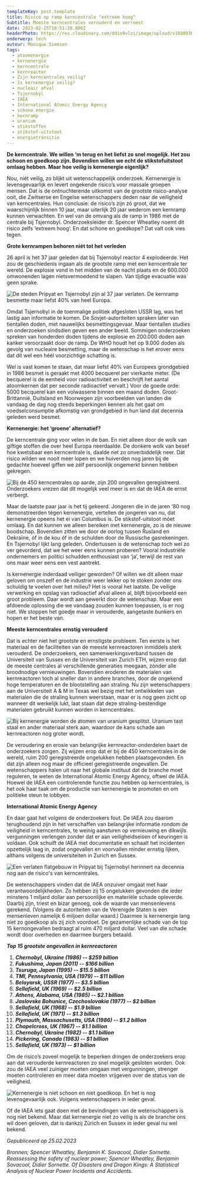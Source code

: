 ```yaml
---
templateKey: post.template
title: Risico op ramp kerncentrale "extreem hoog"
Subtitle: Meeste kerncentrales verouderd en verroest
date: 2023-02-25T10:51:28.806Z
headerPhoto: https://res.cloudinary.com/ddio9vlzi/image/upload/v1680936061/sciencegeek/posts/kern-kerncentrale-tsjernobyl.jpg
onderwerp: tech
auteur: Monique Siemsen
tags:
  - atoomenergie
  - kernenergie
  - kerncentrale
  - kernreactor
  - Zijn kerncentrales veilig?
  - Is kernenergie veilig?
  - nucleair afval
  - Tsjernobyl
  - IAEA
  - International Atomic Energy Agency
  - schone energie
  - kernramp
  - uranium
  - stikstoffen
  - stikstof-uitstoot
  - energietransitie
---
```


**De kerncentrale. We willen ‘m terug en het liefst zo snel mogelijk. Het zou schoon en goedkoop zijn. Bovendien willen we echt de stikstofuitstoot omlaag hebben. Maar hoe veilig is kernenergie eigenlijk?**

Nou, niét veilig, zo blijkt uit wetenschappelijk onderzoek. Kernenergie is levensgevaarlijk en levert ongekende risico’s voor massale groepen mensen. Dat is de ontnuchterende uitkomst van de grootste risico-analyse ooit, die Zwitserse en Engelse wetenschappers deden naar de veiligheid van kerncentrales. Hun conclusie: de risico’s zijn zó groot, dat we waarschijnlijk binnen 10 jaar, maar uiterlijk 20 jaar wederom een kernramp kunnen verwachten. En wel van de omvang als de ramp in 1986 met de centrale bij Tsjernobyl. Onderzoeksleider dr. Spencer Wheatley noemt dit risico zelfs ‘extreem hoog’. En dat schone en goedkope? Dat valt ook vies tegen.

**Grote kernrampen behoren niét tot het verleden**

26 april is het 37 jaar geleden dat bij Tsjernobyl reactor 4 explodeerde. Het zou de geschiedenis ingaan als de grootste ramp met een kerncentrale ter wereld. De explosie vond in het midden van de nacht plaats en de 600.000 omwonenden lagen nietsvermoedend te slapen. Van tijdige evacuatie was geen sprake.

![De steden Pripyat en Tsjernobyl zijn al 37 jaar verlaten. De kernramp besmette maar liefst 40% van heel Europa.](https://res.cloudinary.com/ddio9vlzi/image/upload/v1680936061/sciencegeek/posts/kern-pripyat-verlaten-gebouw.jpg "Pixabay.com")

Omdat Tsjernobyl in de toenmalige politiek afgesloten USSR lag, was het lastig aan informatie te komen. De Sovjet-autoriteiten spraken later van tientallen doden, met nauwelijks besmettingsgevaar. Maar tientallen studies en onderzoeken sindsdien geven een ander beeld. Sommigen onderzoeken spreken van honderden doden tijdens de explosie en 200.000 doden aan kanker veroorzaakt door de ramp. De WHO houdt het op 9.000 doden als gevolg van nucleaire besmetting, maar de wetenschap is het erover eens dat dit wel een héél voorzichtige schatting is.

Wel is vast komen te staan, dat maar liefst 40% van Europees grondgebied in 1986 besmet is geraakt met 4000 becquerel per vierkante meter. (De becquerel is de eenheid voor radioactiviteit en beschrijft het aantal atoomkern﻿en dat per seconde radioactief vervalt.) Voor de goede orde: 5000 becquerel kan een volwassene binnen een maand doden. Groot-Brittannië, Duitsland en Noorwegen zijn voorbeelden van landen die vandaag de dag nog steeds beperkingen kennen als het gaat om voedselconsumptie afkomstig van grondgebied in hun land dat decennia geleden werd besmet.

**Kernenergie: het ‘groene’ alternatief?**

De kerncentrale ging voor velen in de ban. En niet alleen door de wolk van giftige stoffen die over heel Europa neerdaalde. De donkere wolk van besef hoe kwetsbaar een kerncentrale is, daalde net zo onverbiddelijk neer. Dát risico wilden we nooit meer lopen en we huiverden nog jaren bij de gedachte hoeveel giffen we zélf persoonlijk ongemerkt binnen hebben gekregen.

![Bij de 450 kerncentrales op aarde, zijn 200 ongevallen geregistreerd. Onderzoekers vrezen dat dit mogelijk veel meer is en dat de IAEA de ernst verbergt.](https://res.cloudinary.com/ddio9vlzi/image/upload/v1680936062/sciencegeek/posts/kern-werklui-reactor.jpg "Pixabay.com")

Maar de laatste paar jaar is het tij gekeerd. Jongeren die in de jaren ‘80 nog demonstreerden tégen kernenergie, vertellen de jongeren van nu, dat kernenergie opeens het ei van Columbus is. De stikstof-uitstoot móet omlaag. En dat kunnen we alleen bereiken met kernenergie, zo is de nieuwe boodschap. Bovendien zitten we door de oorlog tussen Rusland en Oekraïne, óf in de kou óf in de schulden door de Russische gasrekeningen. En Tsjernobyl lijkt lang geleden. Ondertussen is de wetenschap toch wel zo ver gevorderd, dat we het weer eens kunnen proberen? Vooral industriële ondernemers en politici schudden enthousiast van ‘ja’, terwijl de rest van ons maar weer eens een vest aantrekt.

Is kernenergie inderdaad veiliger geworden? Of willen we dit alleen maar geloven om onszelf en de industrie weer lekker op te stoken zonder ons schuldig te voelen over het milieu? Het is vooral het laatste. De veilige verwerking en opslag van radioactief afval alleen al, blijft bijvoorbeeld een groot probleem. Daar wordt aan gewerkt door de wetenschap. Maar een afdoende oplossing die we vandaag zouden kunnen toepassen, is er nog niet. We stoppen het goedje maar in verouderde, aangetaste bunkers en hopen er het beste van.

**Meeste kerncentrales ernstig verouderd**

Dat is echter niet het grootste en ernstigste probleem. Ten eerste is het materiaal en de faciliteiten van de meeste kernreactoren inmiddels sterk verouderd. De onderzoekers, een samenwerkingsverband tussen de Universiteit van Sussex en de Universiteit van Zurich ETH, wijzen erop dat de meeste centrales al verschillende generaties meegaan, zónder alle broodnodige vernieuwingen. Bovendien eroderen de materialen van kernreactoren toch al sneller dan in andere branches, door de ongekend hoge temperaturen en de blootstelling aan straling. Nu zijn wetenschappers aan de Universiteit A & M in Texas wel bezig met het ontwikkelen van materialen die de straling kunnen weerstaan, maar er is nog geen zicht op wanneer dit werkelijk lukt, laat staan dat deze straling-bestendige materialen gebruikt kunnen worden in kerncentrales.

![Bij kernenergie worden de atomen van uranium gesplitst. Uranium tast staal en ander materiaal sterk aan, waardoor de kans schade aan kernreactoren nog groter wordt.](https://res.cloudinary.com/ddio9vlzi/image/upload/v1680936061/sciencegeek/posts/kern-glas-uranium.jpg "Pixabay.com")

De veroudering en erosie van belangrijke kernreactor-onderdelen baart de onderzoekers zorgen. Zij wijzen erop dat er bij de 450 kerncentrales in de wereld, ruim 200 geregistreerde ongelukken hebben plaatsgevonden. En dat zijn alleen nog maar de officieel geregistreerde ongevallen. De wetenschappers halen uit naar het globale instituut dat de branche moet reguleren, te weten de International Atomic Energy Agency, oftwel de IAEA. Hoewel de IAEA een controlerende functie zou hebben op kerncentrales, is het ook haar taak om de productie van kernenergie te promoten en om politieke steun te lobbyen.

**International Atomic Energy Agency**

En daar gaat het volgens de onderzoekers fout. De IAEA zou daarom terughoudend zijn in het verschaffen van belangrijke informatie rondom de veiligheid in kerncentrales, te weinig aansturen op vernieuwing en dikwijls vergunningen verlengen zonder dat er aan veiligheidseisen of keuringen is voldaan. Ook schuift de IAEA met documentatie en schaalt het incidenten opzettelijk laag in, zodat ongevallen en voorvallen minder ernstig lijken, althans volgens de universiteiten in Zurich en Sussex.

![Een verlaten flatgebouw in Pripyat bij Tsjernobyl herinnert na decennia nog aan de risico's van kerncentrales.](https://res.cloudinary.com/ddio9vlzi/image/upload/v1680936062/sciencegeek/posts/kern-verlaten-gebouw-tsjernobyl.jpg "Pixabay.com")

De wetenschappers vinden dat de IAEA onzuiver omgaat met haar verantwoordelijkheden. Zo hebben zij 15 ongelukken gevonden die ieder minstens 1 miljard dollar aan persoonlijke en materiële schade opleverde. Daarbij zijn, triest en bizar genoeg, ook de waarde van mensenlevens gerekend. (Volgens de autoriteiten van de Verenigde Staten is een mensenleven namelijk 6 miljoen dollar waard.) Daarmee is kernenergie lang niet zo goedkoop als zij zich voordoet. De gezamenlijke schade van de top 15 kernongevallen bedraagt al ruim 470 miljard dollar. Veel van die schade wordt door overheden en daarmee burgers betaald.

**_Top 15 grootste ongevallen in kernreactoren_**

1. **_Chernobyl, Ukraine (1986) -- $259 billion_**
2. **_Fukushima, Japan (2011) -- $166 billion_**
3. **_Tsuruga, Japan (1995) -- $15.5 billion_**
4. **_TMI, Pennsylvania, USA (1979) -- $11 billion_**
5. **_Beloyarsk, USSR (1977) -- $3.5 billion_**
6. **_Sellafield, UK (1969) -- $2.5 billion_**
7. **_Athens, Alabama, USA (1985) -- $2.1 billion_**
8. **_Jaslovske Bohunice, Czechoslovakia (1977) -- $2 billion_**
9. **_Sellafield, UK (1968) -- $1.9 billion_**
10. **_Sellafield, UK (1971) -- $1.3 billion_**
11. **_Plymouth, Massachusetts, USA (1986) -- $1.2 billion_**
12. **_Chapelcross, UK (1967) -- $1.1 billion_**
13. **_Chernobyl, Ukraine (1982) -- $1.1 billion_**
14. **_Pickering, Canada (1983) -- $1 billion_**
15. **_Sellafield, UK (1973) -- $1 billion_**

Om de risico’s zoveel mogelijk te beperken dringen de onderzoekers erop aan dat verouderde kernreactoren zo snel mogelijk gesloten worden. Ook zou de IAEA veel zuiniger moeten omgaan met vergunningen, strenger moeten controleren en meer data moeten vrijgeven over de status van de veiligheid.

![Kernenergie is niet schoon en niet goedkoop. En het is nog levensgevaarlijk ook. Volgens wetenschappers in ieder geval.](https://res.cloudinary.com/ddio9vlzi/image/upload/v1680936061/sciencegeek/posts/kern-koeltoren-water-zonsondergang.jpg "Pixabay.com")

Of de IAEA iets gaat doen met de bevindingen van de wetenschappers is nog niet bekend. Maar dat kernenergie niet zo veilig is als de branche ons wil doen geloven, dat is dankzij Zürich en Sussex in ieder geval nu wel bekend.

_G﻿epubliceerd op 25.02.2023_

_Bronnen; Spencer Wheatley, Benjamin K. Sovacool, Didier Sornette. Reassessing the safety of nuclear power; Spencer Wheatley, Benjamin Sovacool, Didier Sornette. Of Disasters and Dragon Kings: A Statistical Analysis of Nuclear Power Incidents and Accidents._
